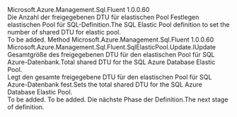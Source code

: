 <Type Name="IWithDtu" FullName="Microsoft.Azure.Management.Sql.Fluent.SqlElasticPool.Update.IWithDtu">
  <TypeSignature Language="C#" Value="public interface IWithDtu" />
  <TypeSignature Language="ILAsm" Value=".class public interface auto ansi abstract IWithDtu" />
  <TypeSignature Language="DocId" Value="T:Microsoft.Azure.Management.Sql.Fluent.SqlElasticPool.Update.IWithDtu" />
  <TypeSignature Language="VB.NET" Value="Public Interface IWithDtu" />
  <TypeSignature Language="F#" Value="type IWithDtu = interface" />
  <AssemblyInfo>
    <AssemblyName>Microsoft.Azure.Management.Sql.Fluent</AssemblyName>
    <AssemblyVersion>1.0.0.60</AssemblyVersion>
  </AssemblyInfo>
  <Interfaces />
  <Docs>
    <summary>
            <span data-ttu-id="505a3-101">Die Anzahl der freigegebenen DTU für elastischen Pool Festlegen elastischen Pool für SQL-Definition.</span><span class="sxs-lookup"><span data-stu-id="505a3-101">The SQL Elastic Pool definition to set the number of shared DTU for elastic pool.</span></span>
            </summary>
    <remarks>To be added.</remarks>
  </Docs>
  <Members>
    <Member MemberName="WithDtu">
      <MemberSignature Language="C#" Value="public Microsoft.Azure.Management.Sql.Fluent.SqlElasticPool.Update.IUpdate WithDtu (int dtu);" />
      <MemberSignature Language="ILAsm" Value=".method public hidebysig newslot virtual instance class Microsoft.Azure.Management.Sql.Fluent.SqlElasticPool.Update.IUpdate WithDtu(int32 dtu) cil managed" />
      <MemberSignature Language="DocId" Value="M:Microsoft.Azure.Management.Sql.Fluent.SqlElasticPool.Update.IWithDtu.WithDtu(System.Int32)" />
      <MemberSignature Language="VB.NET" Value="Public Function WithDtu (dtu As Integer) As IUpdate" />
      <MemberSignature Language="F#" Value="abstract member WithDtu : int -&gt; Microsoft.Azure.Management.Sql.Fluent.SqlElasticPool.Update.IUpdate" Usage="iWithDtu.WithDtu dtu" />
      <MemberType>Method</MemberType>
      <AssemblyInfo>
        <AssemblyName>Microsoft.Azure.Management.Sql.Fluent</AssemblyName>
        <AssemblyVersion>1.0.0.60</AssemblyVersion>
      </AssemblyInfo>
      <ReturnValue>
        <ReturnType>Microsoft.Azure.Management.Sql.Fluent.SqlElasticPool.Update.IUpdate</ReturnType>
      </ReturnValue>
      <Parameters>
        <Parameter Name="dtu" Type="System.Int32" />
      </Parameters>
      <Docs>
        <param name="dtu"><span data-ttu-id="505a3-102">Gesamtgröße des freigegebenen DTU für den elastischen Pool für SQL Azure-Datenbank.</span><span class="sxs-lookup"><span data-stu-id="505a3-102">Total shared DTU for the SQL Azure Database Elastic Pool.</span></span></param>
        <summary>
            <span data-ttu-id="505a3-103">Legt den gesamte freigegebene DTU für den elastischen Pool für SQL Azure-Datenbank fest.</span><span class="sxs-lookup"><span data-stu-id="505a3-103">Sets the total shared DTU for the SQL Azure Database Elastic Pool.</span></span>
            </summary>
        <returns>To be added.</returns>
        <remarks>To be added.</remarks>
        <return><span data-ttu-id="505a3-104">Die nächste Phase der Definition.</span><span class="sxs-lookup"><span data-stu-id="505a3-104">The next stage of definition.</span></span></return>
      </Docs>
    </Member>
  </Members>
</Type>